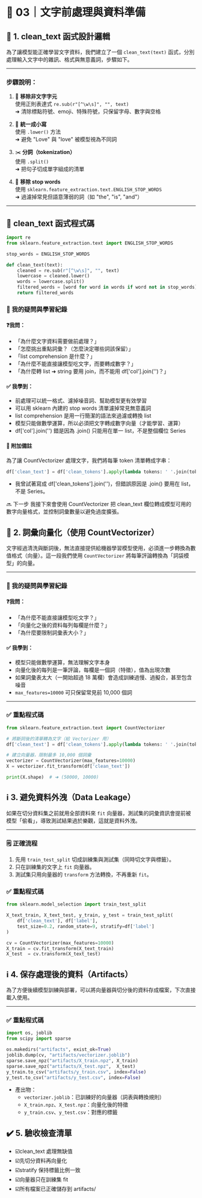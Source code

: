 # 🧹 03｜文字前處理與資料準備



## 🧩 1. clean_text 函式設計邏輯

為了讓模型能正確學習文字資料，我們建立了一個 `clean_text(text)` 函式，分別處理輸入文字中的雜訊、格式與無意義詞，步驟如下。

---

### 步驟說明：

1. 🧽 **移除非文字字元**  
   使用正則表達式 `re.sub(r"[^\w\s]", "", text)`  
   ➜ 清除標點符號、emoji、特殊符號，只保留字母、數字與空格  

2. 🔡 **統一成小寫**  
   使用 `.lower()` 方法  
   ➜ 避免 "Love" 與 "love" 被模型視為不同詞  

3. ✂️ **分詞（tokenization）**  
   使用 `.split()`  
   ➜ 把句子切成單字組成的清單  

4. 🚫 **移除 stop words**  
   使用 `sklearn.feature_extraction.text.ENGLISH_STOP_WORDS`  
   ➜ 過濾掉常見但語意薄弱的詞（如 "the", "is", "and"）

---

## 🧪 clean_text 函式程式碼

```python
import re
from sklearn.feature_extraction.text import ENGLISH_STOP_WORDS

stop_words = ENGLISH_STOP_WORDS

def clean_text(text):
    cleaned = re.sub(r"[^\w\s]", "", text)
    lowercase = cleaned.lower()
    words = lowercase.split()
    filtered_words = [word for word in words if word not in stop_words]
    return filtered_words
```

### 🧠 我的疑問與學習紀錄

#### ❓我問：
- 「為什麼文字資料需要做前處理？」
- 「怎麼挑出重點詞彙？（怎麼決定哪些詞該保留）」
- 「list comprehension 是什麼？」
- 「為什麼不能直接讓模型吃文字，而要轉成數字？」
- 「為什麼轉 list ➜ string 要用 join，而不能用 df['col'].join('')？」

#### ✅ 我學到：
- 前處理可以統一格式、濾掉噪音詞、幫助模型更有效學習
- 可以用 sklearn 內建的 stop words 清單濾掉常見無意義詞
- list comprehension 是用一行簡潔的語法來過濾或轉換 list
- 模型只能做數學運算，所以必須把文字轉成數字向量（才能學習、運算）
- df['col'].join('') 錯是因為 .join() 只能用在單一 list，不是整個欄位 Series

#### 📎 附加備註
為了讓 CountVectorizer 處理文字，我們將每筆 token 清單轉成字串：

```python
df['clean_text'] = df['clean_tokens'].apply(lambda tokens: ' '.join(tokens))
```
- 我曾試著寫成 df['clean_tokens'].join('')，但錯誤原因是 .join() 要用在 list，不是 Series。

🔜 下一步
我接下來會使用 CountVectorizer 把 clean_text 欄位轉成模型可用的數字向量格式，並控制詞彙數量以避免過度擴張。


## 🧮 2. 詞彙向量化（使用 CountVectorizer）

文字經過清洗與斷詞後，無法直接提供給機器學習模型使用，必須進一步轉換為數值格式（向量）。這一段我們使用 `CountVectorizer` 將每筆評論轉換為「詞袋模型」的向量。

---

### 🧠 我的疑問與學習紀錄

#### ❓我問：
- 「為什麼不能直接讓模型吃文字？」
- 「向量化之後的資料每列每欄是什麼？」
- 「為什麼要限制詞彙表大小？」

#### ✅ 我學到：
- 模型只能做數學運算，無法理解文字本身
- 向量化後的每列是一筆評論，每欄是一個詞（特徵），值為出現次數
- 如果詞彙表太大（一開始超過 18 萬欄）會造成訓練過慢、過擬合，甚至包含噪音
- `max_features=10000` 可只保留常見前 10,000 個詞

---

### ✅ 重點程式碼

```python
from sklearn.feature_extraction.text import CountVectorizer

# 將斷詞後的清單轉為文字（給 Vectorizer 用）
df['clean_text'] = df['clean_tokens'].apply(lambda tokens: ' '.join(tokens))

# 建立向量器，限制最多 10,000 個詞彙
vectorizer = CountVectorizer(max_features=10000)
X = vectorizer.fit_transform(df['clean_text'])

print(X.shape)  # ➜ (50000, 10000)
```

## ℹ️ 3. 避免資料外洩（Data Leakage）

如果在切分資料集之前就用全部資料來 `fit` 向量器，測試集的詞彙資訊會提前被模型「偷看」，導致測試結果過於樂觀，這就是資料外洩。

---

### 🗒️ 正確流程

1. 先用 `train_test_split` 切成訓練集與測試集（同時切文字與標籤）。
2. 只在訓練集的文字上 `fit` 向量器。
3. 測試集只用向量器的 `transform` 方法轉換，不再重新 `fit`。

### ✅ 重點程式碼

```python
from sklearn.model_selection import train_test_split

X_text_train, X_text_test, y_train, y_test = train_test_split(
    df['clean_text'], df['label'],
    test_size=0.2, random_state=9, stratify=df['label']
)

cv = CountVectorizer(max_features=10000)
X_train = cv.fit_transform(X_text_train)
X_test  = cv.transform(X_text_test)
```

## ℹ️ 4. 保存處理後的資料（Artifacts）

為了方便後續模型訓練與部署，可以將向量器與切分後的資料存成檔案，下次直接載入使用。

---

### ✅ 重點程式碼

```python
import os, joblib
from scipy import sparse

os.makedirs("artifacts", exist_ok=True)
joblib.dump(cv, "artifacts/vectorizer.joblib")
sparse.save_npz("artifacts/X_train.npz", X_train)
sparse.save_npz("artifacts/X_test.npz",  X_test)
y_train.to_csv("artifacts/y_train.csv", index=False)
y_test.to_csv("artifacts/y_test.csv", index=False)
```

- 產出物：
    - `vectorizer.joblib`：已訓練好的向量器（詞表與轉換規則）
    - `X_train.npz`、`X_test.npz`：向量化後的特徵
    - `y_train.csv`、`y_test.csv`：對應的標籤


## ✔️ 5. 驗收檢查清單

- ☑️clean_text 處理無缺值
- ☑️先切分資料再向量化
- ☑️stratify 保持標籤比例一致
- ☑️向量器只在訓練集 fit
- ☑️所有檔案已正確儲存到 artifacts/